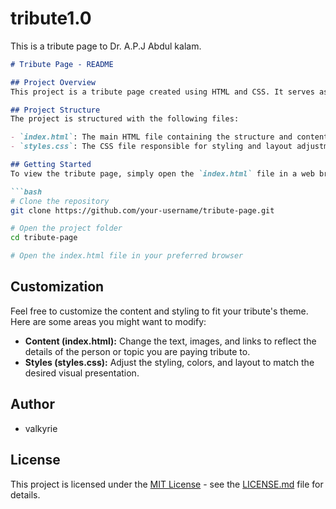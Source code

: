 # tribute1.0
This is a tribute page to  Dr. A.P.J Abdul kalam.



```markdown
# Tribute Page - README

## Project Overview
This project is a tribute page created using HTML and CSS. It serves as a simple webpage to pay homage to a person or topic of your choice.

## Project Structure
The project is structured with the following files:

- `index.html`: The main HTML file containing the structure and content of the tribute page.
- `styles.css`: The CSS file responsible for styling and layout adjustments.

## Getting Started
To view the tribute page, simply open the `index.html` file in a web browser. You can also deploy it to a web hosting service for online access.

```bash
# Clone the repository
git clone https://github.com/your-username/tribute-page.git

# Open the project folder
cd tribute-page

# Open the index.html file in your preferred browser
```

## Customization
Feel free to customize the content and styling to fit your tribute's theme. Here are some areas you might want to modify:

- **Content (index.html):** Change the text, images, and links to reflect the details of the person or topic you are paying tribute to.
- **Styles (styles.css):** Adjust the styling, colors, and layout to match the desired visual presentation.

## Author
- valkyrie 

## License
This project is licensed under the [MIT License](LICENSE.md) - see the [LICENSE.md](LICENSE.md) file for details.

```

